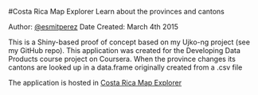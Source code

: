 #Costa Rica Map Explorer
Learn about the provinces and cantons

Author:  [@esmitperez](https://twitter.com/esmitperez)
Date Created: March 4th 2015

This is a Shiny-based proof of concept based on my Ujko-ng project (see my GitHub repo). This application was created for the Developing Data Products course project on Coursera. When the province changes its cantons are looked up in a data.frame originally created from a .csv file

The application is hosted in [Costa Rica Map Explorer](https://esmitperez.shinyapps.io/tiquimapa/)